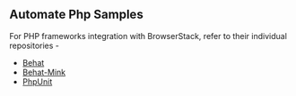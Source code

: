 Automate Php Samples
---------------------

For PHP frameworks integration with BrowserStack, refer to their individual repositories - 

- [Behat](https://github.com/browserstack/behat-browserstack)
- [Behat-Mink](https://github.com/browserstack/behat-mink-browserstack)
- [PhpUnit](https://github.com/browserstack/phpunit-browserstack)
